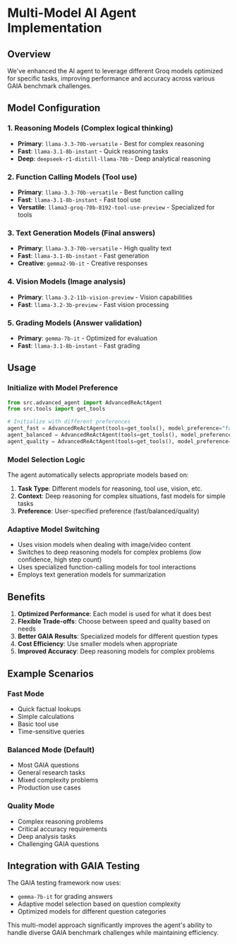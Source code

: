 # Multi-Model AI Agent Implementation

## Overview
We've enhanced the AI agent to leverage different Groq models optimized for specific tasks, improving performance and accuracy across various GAIA benchmark challenges.

## Model Configuration

### 1. **Reasoning Models** (Complex logical thinking)
- **Primary**: `llama-3.3-70b-versatile` - Best for complex reasoning
- **Fast**: `llama-3.1-8b-instant` - Quick reasoning tasks
- **Deep**: `deepseek-r1-distill-llama-70b` - Deep analytical reasoning

### 2. **Function Calling Models** (Tool use)
- **Primary**: `llama-3.3-70b-versatile` - Best function calling
- **Fast**: `llama-3.1-8b-instant` - Fast tool use
- **Versatile**: `llama3-groq-70b-8192-tool-use-preview` - Specialized for tools

### 3. **Text Generation Models** (Final answers)
- **Primary**: `llama-3.3-70b-versatile` - High quality text
- **Fast**: `llama-3.1-8b-instant` - Fast generation
- **Creative**: `gemma2-9b-it` - Creative responses

### 4. **Vision Models** (Image analysis)
- **Primary**: `llama-3.2-11b-vision-preview` - Vision capabilities
- **Fast**: `llama-3.2-3b-preview` - Fast vision processing

### 5. **Grading Models** (Answer validation)
- **Primary**: `gemma-7b-it` - Optimized for evaluation
- **Fast**: `llama-3.1-8b-instant` - Fast grading

## Usage

### Initialize with Model Preference
```python
from src.advanced_agent import AdvancedReActAgent
from src.tools import get_tools

# Initialize with different preferences
agent_fast = AdvancedReActAgent(tools=get_tools(), model_preference="fast")
agent_balanced = AdvancedReActAgent(tools=get_tools(), model_preference="balanced")
agent_quality = AdvancedReActAgent(tools=get_tools(), model_preference="quality")
```

### Model Selection Logic
The agent automatically selects appropriate models based on:
1. **Task Type**: Different models for reasoning, tool use, vision, etc.
2. **Context**: Deep reasoning for complex situations, fast models for simple tasks
3. **Preference**: User-specified preference (fast/balanced/quality)

### Adaptive Model Switching
- Uses vision models when dealing with image/video content
- Switches to deep reasoning models for complex problems (low confidence, high step count)
- Uses specialized function-calling models for tool interactions
- Employs text generation models for summarization

## Benefits

1. **Optimized Performance**: Each model is used for what it does best
2. **Flexible Trade-offs**: Choose between speed and quality based on needs
3. **Better GAIA Results**: Specialized models for different question types
4. **Cost Efficiency**: Use smaller models when appropriate
5. **Improved Accuracy**: Deep reasoning models for complex problems

## Example Scenarios

### Fast Mode
- Quick factual lookups
- Simple calculations
- Basic tool use
- Time-sensitive queries

### Balanced Mode (Default)
- Most GAIA questions
- General research tasks
- Mixed complexity problems
- Production use cases

### Quality Mode
- Complex reasoning problems
- Critical accuracy requirements
- Deep analysis tasks
- Challenging GAIA questions

## Integration with GAIA Testing

The GAIA testing framework now uses:
- `gemma-7b-it` for grading answers
- Adaptive model selection based on question complexity
- Optimized models for different question categories

This multi-model approach significantly improves the agent's ability to handle diverse GAIA benchmark challenges while maintaining efficiency. 